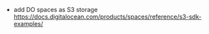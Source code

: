  - add DO spaces as S3 storage
https://docs.digitalocean.com/products/spaces/reference/s3-sdk-examples/

